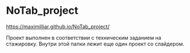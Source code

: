 # NoTab_project

https://maximilliar.github.io/NoTab_project/

Проект выполнен в соответствии с техническим заданием на стажировку.
Внутри этой папки лежит еще один проект со слайдером.
